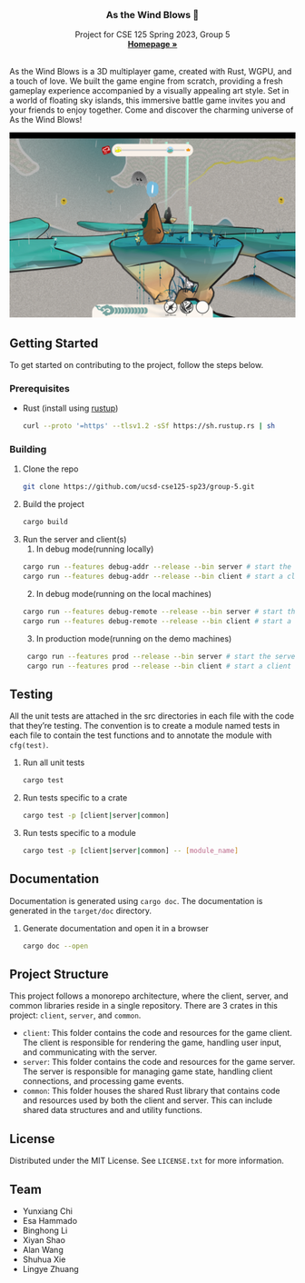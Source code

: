 <!-- Improved compatibility of back to top link: See: https://github.com/othneildrew/Best-README-Template/pull/73 -->
<a name="readme-top"></a>
<!--
*** Thanks for checking out the Best-README-Template. If you have a suggestion
*** that would make this better, please fork the repo and create a pull request
*** or simply open an issue with the tag "enhancement".
*** Don't forget to give the project a star!
*** Thanks again! Now go create something AMAZING! :D
-->

<br />
<div align="center">
<h3 align="center">As the Wind Blows 💨</h3>

  <p align="center">
Project for CSE 125 Spring 2023, Group 5
    <br />
    <a href="https://cse125.ucsd.edu/2023/cse125g5/"><strong>Homepage »</strong></a>
    <br />
    <br />
  </p>
</div>

<!-- ABOUT THE PROJECT -->
As the Wind Blows is a 3D multiplayer game, created with Rust, WGPU, and a touch of love. We built the game engine from
scratch, providing a fresh gameplay experience accompanied by a visually appealing art style. Set in a world of floating
sky islands, this immersive battle game invites you and your friends to enjoy together. Come and discover the charming
universe of As the Wind Blows!


![cover](cover.png)

<!-- GETTING STARTED -->

## Getting Started

To get started on contributing to the project, follow the steps below.

### Prerequisites

* Rust (install using [rustup](https://rustup.rs/))
  ```sh
  curl --proto '=https' --tlsv1.2 -sSf https://sh.rustup.rs | sh
  ```

### Building

1. Clone the repo
    ```sh
    git clone https://github.com/ucsd-cse125-sp23/group-5.git
    ```
2. Build the project
    ```sh
    cargo build
    ```
3. Run the server and client(s)
    1) In debug mode(running locally)
    ```sh
    cargo run --features debug-addr --release --bin server # start the server
    cargo run --features debug-addr --release --bin client # start a client
    ```
    2) In debug mode(running on the local machines)
    ```sh
    cargo run --features debug-remote --release --bin server # start the server
    cargo run --features debug-remote --release --bin client # start a client
    ```
    3) In production mode(running on the demo machines)
   ```sh
    cargo run --features prod --release --bin server # start the server
    cargo run --features prod --release --bin client # start a client
    ```

<!-- Testing -->

## Testing

All the unit tests are attached in the src directories in each file with the code that they’re testing.
The convention is to create a module named tests in each file to contain the test functions and to annotate the module
with `cfg(test)`.

1. Run all unit tests
    ```sh
    cargo test
    ```
2. Run tests specific to a crate
    ```sh
    cargo test -p [client|server|common]
    ```
3. Run tests specific to a module
    ```sh
    cargo test -p [client|server|common] -- [module_name]
    ```

<!-- Documentation -->

## Documentation

Documentation is generated using `cargo doc`. The documentation is generated in the `target/doc` directory.

1. Generate documentation and open it in a browser
    ```sh
    cargo doc --open
    ```

<!-- PROJECT STRUCTURE -->

## Project Structure

This project follows a monorepo architecture, where the client, server, and common libraries reside in a single
repository.
There are 3 crates in this project: `client`, `server`, and `common`.

- `client`: This folder contains the code and resources for the game client. The client is responsible for rendering the
  game, handling user input, and communicating with the server.
- `server`: This folder contains the code and resources for the game server. The server is responsible for managing game
  state, handling client connections, and processing game events.
- `common`: This folder houses the shared Rust library that contains code and resources used by both the client and
  server. This can include shared data structures and and utility functions.

<!-- LICENSE -->

## License

Distributed under the MIT License. See `LICENSE.txt` for more information.

<!-- Team -->

## Team

- Yunxiang Chi
- Esa Hammado
- Binghong Li
- Xiyan Shao
- Alan Wang
- Shuhua Xie
- Lingye Zhuang

<!-- MARKDOWN LINKS & IMAGES -->
<!-- https://www.markdownguide.org/basic-syntax/#reference-style-links -->

[contributors-shield]: https://img.shields.io/github/contributors/github_username/repo_name.svg?style=for-the-badge

[contributors-url]: https://github.com/github_username/repo_name/graphs/contributors

[forks-shield]: https://img.shields.io/github/forks/github_username/repo_name.svg?style=for-the-badge

[forks-url]: https://github.com/github_username/repo_name/network/members

[stars-shield]: https://img.shields.io/github/stars/github_username/repo_name.svg?style=for-the-badge

[stars-url]: https://github.com/github_username/repo_name/stargazers

[issues-shield]: https://img.shields.io/github/issues/github_username/repo_name.svg?style=for-the-badge

[issues-url]: https://github.com/github_username/repo_name/issues

[license-shield]: https://img.shields.io/github/license/github_username/repo_name.svg?style=for-the-badge

[license-url]: https://github.com/github_username/repo_name/blob/master/LICENSE.txt

[linkedin-shield]: https://img.shields.io/badge/-LinkedIn-black.svg?style=for-the-badge&logo=linkedin&colorB=555

[linkedin-url]: https://linkedin.com/in/linkedin_username

[product-screenshot]: images/screenshot.png
